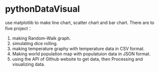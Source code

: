 # pythonDataVisual
use matplotlib to make line chart, scatter chart and bar chart. There are to five project：
1. making Random-Walk graph.
2. simulating dice rolling.
3. making temperature graphy with temperature data in CSV format. 
4. Making world population map with populatuion data in JSON format.
5. using the API of GIthub website to get data, then Processing and visualizing data.
